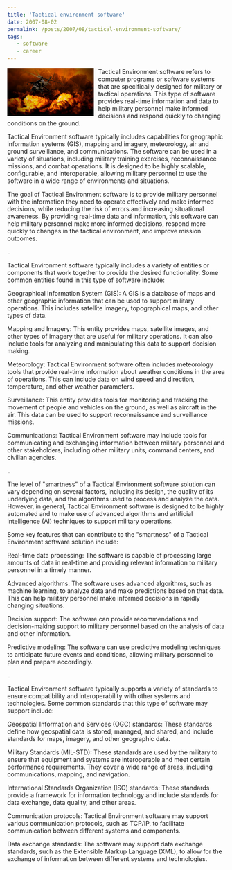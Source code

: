```yaml
---
title: 'Tactical environment software'
date: 2007-08-02
permalink: /posts/2007/08/tactical-environment-software/
tags:
   - software
   - career
---
```


<img width="200" alt="war" src="/images/posts/tactical-environment-software.jpg" style="float: left; margin-right: 10px;" /> Tactical Environment software refers to computer programs or software systems that are specifically designed for military or tactical operations. This type of software provides real-time information and data to help military personnel make informed decisions and respond quickly to changing conditions on the ground.

Tactical Environment software typically includes capabilities for geographic information systems (GIS), mapping and imagery, meteorology, air and ground surveillance, and communications. The software can be used in a variety of situations, including military training exercises, reconnaissance missions, and combat operations. It is designed to be highly scalable, configurable, and interoperable, allowing military personnel to use the software in a wide range of environments and situations.

The goal of Tactical Environment software is to provide military personnel with the information they need to operate effectively and make informed decisions, while reducing the risk of errors and increasing situational awareness. By providing real-time data and information, this software can help military personnel make more informed decisions, respond more quickly to changes in the tactical environment, and improve mission outcomes.

..

Tactical Environment software typically includes a variety of entities or components that work together to provide the desired functionality. Some common entities found in this type of software include:

Geographical Information System (GIS): A GIS is a database of maps and other geographic information that can be used to support military operations. This includes satellite imagery, topographical maps, and other types of data.

Mapping and Imagery: This entity provides maps, satellite images, and other types of imagery that are useful for military operations. It can also include tools for analyzing and manipulating this data to support decision making.

Meteorology: Tactical Environment software often includes meteorology tools that provide real-time information about weather conditions in the area of operations. This can include data on wind speed and direction, temperature, and other weather parameters.

Surveillance: This entity provides tools for monitoring and tracking the movement of people and vehicles on the ground, as well as aircraft in the air. This data can be used to support reconnaissance and surveillance missions.

Communications: Tactical Environment software may include tools for communicating and exchanging information between military personnel and other stakeholders, including other military units, command centers, and civilian agencies.

..

The level of "smartness" of a Tactical Environment software solution can vary depending on several factors, including its design, the quality of its underlying data, and the algorithms used to process and analyze the data. However, in general, Tactical Environment software is designed to be highly automated and to make use of advanced algorithms and artificial intelligence (AI) techniques to support military operations.

Some key features that can contribute to the "smartness" of a Tactical Environment software solution include:

Real-time data processing: The software is capable of processing large amounts of data in real-time and providing relevant information to military personnel in a timely manner.

Advanced algorithms: The software uses advanced algorithms, such as machine learning, to analyze data and make predictions based on that data. This can help military personnel make informed decisions in rapidly changing situations.

Decision support: The software can provide recommendations and decision-making support to military personnel based on the analysis of data and other information.

Predictive modeling: The software can use predictive modeling techniques to anticipate future events and conditions, allowing military personnel to plan and prepare accordingly.

..

Tactical Environment software typically supports a variety of standards to ensure compatibility and interoperability with other systems and technologies. Some common standards that this type of software may support include:

Geospatial Information and Services (OGC) standards: These standards define how geospatial data is stored, managed, and shared, and include standards for maps, imagery, and other geographic data.

Military Standards (MIL-STD): These standards are used by the military to ensure that equipment and systems are interoperable and meet certain performance requirements. They cover a wide range of areas, including communications, mapping, and navigation.

International Standards Organization (ISO) standards: These standards provide a framework for information technology and include standards for data exchange, data quality, and other areas.

Communication protocols: Tactical Environment software may support various communication protocols, such as TCP/IP, to facilitate communication between different systems and components.

Data exchange standards: The software may support data exchange standards, such as the Extensible Markup Language (XML), to allow for the exchange of information between different systems and technologies.
